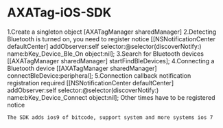 # AXATag-iOS-SDK
1.Create a singleton object [AXATagManager sharedManager]
2.Detecting Bluetooth is turned on, you need to register notice  [[NSNotificationCenter defaultCenter] addObserver:self selector:@selector(discoverNotify:) name:bKey_Device_Ble_On object:nil];
3.Search for Bluetooth devices   [[AXATagManager sharedManager] startFindBleDevices];
4.Connecting a Bluetooth device   [[AXATagManager sharedManager] connectBleDevice:peripheral];
5.Connection callback notification registration required  [[NSNotificationCenter defaultCenter] addObserver:self selector:@selector(discoverNotify:) name:bKey_Device_Connect object:nil];
Other times have to be registered notice


    The SDK adds ios9 of bitcode, support system and more systems ios 7